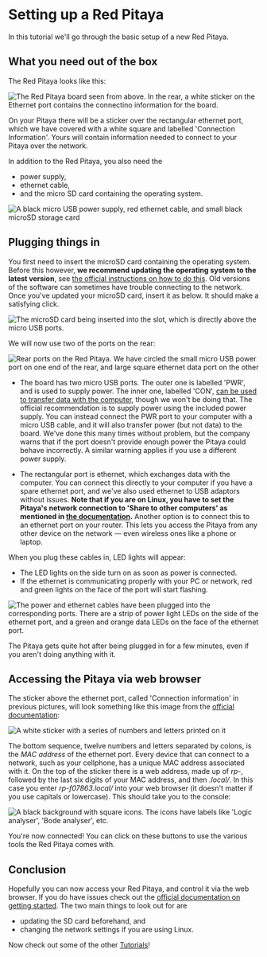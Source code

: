# Setting up a Red Pitaya

In this tutorial we'll go through the basic setup of a new Red Pitaya.

## What you need out of the box

The Red Pitaya looks like this:

![The Red Pitaya board seen from above. In the rear, a white sticker on the Ethernet port contains the connectino information for the board.](img_boardtop.jpg)

On your Pitaya there will be a sticker over the rectangular ethernet port, which we have covered with a white square and labelled 'Connection Information'. Yours will contain information needed to connect to your Pitaya over the network.

In addition to the Red Pitaya, you also need the
* power supply,
* ethernet cable,
* and the micro SD card containing the operating system.

![A black micro USB power supply, red ethernet cable, and small black microSD storage card](img_cables.jpg)

## Plugging things in

You first need to insert the microSD card containing the operating system. Before this however, **we recommend updating the operating system to the latest version**, see [the official instructions on how to do this](https://redpitaya.readthedocs.io/en/latest/quickStart/SDcard/SDcard.html#). Old versions of the software can sometimes have trouble connecting to the network. Once you've updated your microSD card, insert it as below. It should make a satisfying click.

![The microSD card being inserted into the slot, which is directly above the micro USB ports.](img_InsertingSD.jpg)

We will now use two of the ports on the rear:

![Rear ports on the Red Pitaya. We have circled the small micro USB power port on one end of the rear, and large square ethernet data port on the other](img_Ports.jpg)

* The board has two micro USB ports. The outer one is labelled 'PWR', and is used to supply power. The inner one, labelled 'CON', [can be used to transfer data with the computer](https://redpitaya.readthedocs.io/en/latest/developerGuide/software/console/console/console.html), though we won't be doing that. The official recommendation is to supply power using the included power supply. You can instead connect the PWR port to your computer with a micro USB cable, and it will also transfer power (but not data) to the board. We've done this many times without problem, but the company warns that if the port doesn't provide enough power the Pitaya could behave incorrectly. A similar warning applies if you use a different power supply.

* The rectangular port is ethernet, which exchanges data with the computer. You can connect this directly to your computer if you have a spare ethernet port, and we've also used ethernet to USB adaptors without issues. **Note that if you are on Linux, you have to set the Pitaya's network connection to 'Share to other computers' as mentioned in [the documentation](https://redpitaya.readthedocs.io/en/latest/quickStart/connect/connect.html).** Another option is to connect this to an ethernet port on your router. This lets you access the Pitaya from any other device on the network &mdash; even wireless ones like a phone or laptop. 

When you plug these cables in, LED lights will appear:
* The LED lights on the side turn on as soon as power is connected. 
* If the ethernet is communicating properly with your PC or network, red and green lights on the face of the port will start flashing.

![The power and ethernet cables have been plugged into the corresponding ports. There are a strip of power light LEDs on the side of the ethernet port, and a green and orange data LEDs on the face of the ethernet port.](img_PluggedIn.jpg)

The Pitaya gets quite hot after being plugged in for a few minutes, even if you aren't doing anything with it.

## Accessing the Pitaya via web browser

The sticker above the ethernet port, called 'Connection information' in previous pictures, will look something like this image from the [official documentation](https://redpitaya.com/rtd-iframe/?iframe=https://redpitaya.readthedocs.io/en/latest/quickStart/first.html):

![A white sticker with a series of numbers and letters printed on it](img_AddressSticker.png)

The bottom sequence,  twelve numbers and letters separated by colons, is the _MAC address_ of the ethernet port. Every device that can connect to a network, such as your cellphone, has a unique MAC address associated with it. On the top of the sticker there is a web address, made up of *rp-*, followed by the last six digits of your MAC address, and then *.local/*. In this case you enter _rp-f07863.local/_ into your web browser (it doesn't matter if you use capitals or lowercase). This should take you to the console:

![A black background with square icons. The icons have labels like 'Logic analyser', 'Bode analyser', etc.](img_WebConsole.png)

You're now connected! You can click on these buttons to use the various tools the Red Pitaya comes with.

## Conclusion

Hopefully you can now access your Red Pitaya, and control it via the web browser. If you do have issues check out the [official documentation on getting started](https://redpitaya.readthedocs.io/en/latest/quickStart/quickStart.html). The two main things to look out for are 

* updating the SD card beforehand, and 
* changing the network settings if you are using Linux.

Now check out some of the other [Tutorials](/Tutorials/HOME_Tutorials/)!
